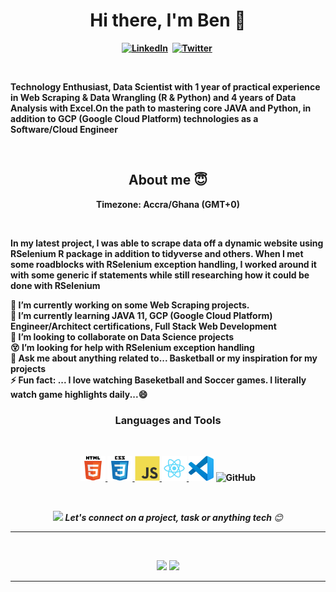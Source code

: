   <p>
  <h1 align="center"><b> Hi there, I'm Ben 👋</h1>
</p>                                          

<p align="center">
<a href="https://https://www.linkedin.com/in/benjaminaboagye"><img src="https://img.shields.io/badge/linkedin-%230077B5.svg?&style=for-the-badge&logo=linkedin&logoColor=white" alt="LinkedIn" /></a>&nbsp;
<a href="https://twitter.com/kkbenjy"><img src="https://img.shields.io/badge/Twitter-1DA1F2?style=for-the-badge&logo=twitter&logoColor=white" alt="Twitter" /></a>&nbsp;
</p>
<br />
<p>Technology Enthusiast, Data Scientist with 1 year of practical experience in Web Scraping & Data Wrangling (R & Python) and 4 years of Data Analysis with Excel.On the path to mastering core JAVA and Python, in addition to GCP (Google Cloud Platform) technologies as a Software/Cloud Engineer </p>
<br />

<h2 align="center">About me 😇</h2>
<p align="center">
Timezone: Accra/Ghana (GMT+0)
</p>
<br />
<p>In my latest project, I was able to scrape data off a dynamic website using RSelenium R package in addition to tidyverse and others. When I met some roadblocks with RSelenium exception handling, I worked around it with some generic if statements while still researching how it could be done with RSelenium</p>

:muscle: I’m currently working on some Web Scraping projects.<br />
:eyes: I’m currently learning JAVA 11, GCP (Google Cloud Platform) Engineer/Architect certifications, Full Stack Web Development <br />
:raising_hand: I’m looking to collaborate on Data Science projects<br />
:dizzy_face: I’m looking for help with RSelenium exception handling<br />
💬 Ask me about anything related to... Basketball or my inspiration for my projects <br />
⚡ Fun fact: ... I love watching Baseketball and Soccer games. I literally watch game highlights daily...😄<br />

<p>
<h3 align="center"> Languages and Tools</h3>
</p>
<br />
<p align="center">
<a href="https://www.w3.org/html/" target="_blank"> <img src="https://raw.githubusercontent.com/devicons/devicon/master/icons/html5/html5-original-wordmark.svg" alt="html5" width="40" height="40"/> </a>
<a href="https://www.w3schools.com/css/" target="_blank"> <img src="https://raw.githubusercontent.com/devicons/devicon/master/icons/css3/css3-original-wordmark.svg" alt="css3" width="40" height="40"/> </a>
<a href="https://developer.mozilla.org/en-US/docs/Web/JavaScript" target="_blank"> <img src="https://raw.githubusercontent.com/devicons/devicon/master/icons/javascript/javascript-original.svg" alt="javascript" width="40" height="40"/> </a>
<a href="https://reactjs.org/" target="_blank"> <img src="https://raw.githubusercontent.com/github/explore/80688e429a7d4ef2fca1e82350fe8e3517d3494d/topics/react/react.png" alt="react" width="40" height="40"/> </a>
<!--<a href="https://nextjs.org/" target="_blank"> <img src="https://github.com/YuriDevAT/YuriDevAT/blob/main/nextjs.png" alt="nextjs" width="40" height="40"/> </a>-->
<img alt="Visual Studio Code" width="40px" src="https://raw.githubusercontent.com/github/explore/80688e429a7d4ef2fca1e82350fe8e3517d3494d/topics/visual-studio-code/visual-studio-code.png" />
<img alt="GitHub" width="40px" src="https://github.com/YuriDevAT/YuriDevAT/blob/main/github_.png" />  
<!--<a href="https://www.figma.com/" target="_blank"> <img src="https://www.vectorlogo.zone/logos/figma/figma-icon.svg" alt="figma" width="40" height="40"/> </a>-->
   </p>
<br />
<p align="center">
<img src="https://media.giphy.com/media/LnQjpWaON8nhr21vNW/giphy.gif" width="60"> <em><b>Let's connect on a project, task or anything tech</b> </b> 😊</em>
</p>

---

<br />
<p align="center">
<img src="https://github-readme-stats.vercel.app/api?username=kwakuben&theme=radical&show_icons=true" width="450"/>
<img src="https://github-readme-stats.vercel.app/api/top-langs/?username=kwakuben&layout=compact&theme=radical" width="400" />
</p>

---

<!--
**kwakuben/kwakuben** is a ✨ _special_ ✨ repository because its `README.md` (this file) appears on your GitHub profile.

Here are some ideas to get you started:

- 🔭 I’m currently working on some Web Scraping projects, 
- 🌱 I’m currently learning JAVA 11, GCP (Google Cloud Platform) Engineer/Architect certifications, Full Stack Web Development
- 👯 I’m looking to collaborate on Data Science projects
- 🤔 I’m looking for help with RSelenium exception handling
- 💬 Ask me about ...
- 📫 How to reach me: ...
- 😄 Pronouns: He, Him
- ⚡ Fun fact: I love watching Basketball and Soccer
-->
